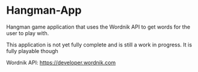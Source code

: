 # Hangman-App
Hangman game application that uses the Wordnik API to get words for the user to play with.

This application is not yet fully complete and is still a work in progress. It is fully playable though

Wordnik API: https://developer.wordnik.com
